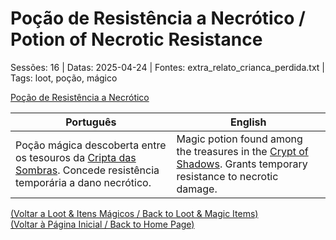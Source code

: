 
# Poção de Resistência a Necrótico / Potion of Necrotic Resistance

Sessões: 16 | Datas: 2025-04-24 | Fontes: extra_relato_crianca_perdida.txt | Tags: loot, poção, mágico

[Poção de Resistência a Necrótico](pocao_resistencia_necrotico.png)

| Português | English |
|-----------|---------|
| Poção mágica descoberta entre os tesouros da [Cripta das Sombras](cripta_das_sombras.md). Concede resistência temporária a dano necrótico. | Magic potion found among the treasures in the [Crypt of Shadows](cripta_das_sombras.md). Grants temporary resistance to necrotic damage. |

[(Voltar a Loot & Itens Mágicos / Back to Loot & Magic Items)](loot.md)  
[(Voltar à Página Inicial / Back to Home Page)](home.md)



















